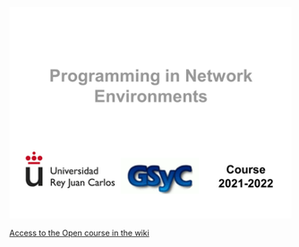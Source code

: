 ![](Cover/cover2.png)

[Access to the Open course in the wiki](https://github.com/myTeachingURJC/2020-2021-PNE/wiki)
